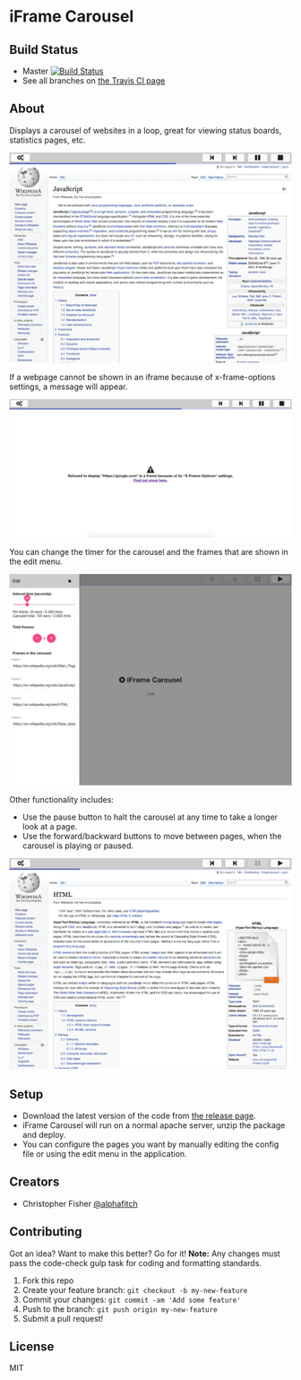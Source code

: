 # iFrame Carousel

## Build Status

* Master [![Build Status](https://travis-ci.org/alphafitch/iframe-carousel.svg?branch=master)](https://travis-ci.org/alphafitch/iframe-carousel)
* See all branches on [the Travis CI page](https://travis-ci.org/alphafitch/iframe-carousel/branches)

## About

Displays a carousel of websites in a loop, great for viewing status boards, statistics pages, etc.

![alt text](https://github.com/alphafitch/iframe-carousel/blob/master/src/assets/images/examples/iframe-carousel-in-progress.png "Carousel in progress")

If a webpage cannot be shown in an iframe because of x-frame-options settings, a message will appear.

![alt text](https://github.com/alphafitch/iframe-carousel/blob/master/src/assets/images/examples/iframe-carousel-error-message.png "Carousel error message")

You can change the timer for the carousel and the frames that are shown in the edit menu.

![alt text](https://github.com/alphafitch/iframe-carousel/blob/master/src/assets/images/examples/iframe-carousel-edit-menu.png "Edit menu open")

Other functionality includes:
- Use the pause button to halt the carousel at any time to take a longer look at a page.
- Use the forward/backward buttons to move between pages, when the carousel is playing or paused.

![alt text](https://github.com/alphafitch/iframe-carousel/blob/master/src/assets/images/examples/iframe-carousel-paused.png "Carousel paused")

## Setup

* Download the latest version of the code from [the release page](https://github.com/alphafitch/iframe-carousel/releases).
* iFrame Carousel will run on a normal apache server, unzip the package and deploy.
* You can configure the pages you want by manually editing the config file or using the edit menu in the application.

## Creators

* Christopher Fisher [@alphafitch](https://twitter.com/alphafitch)

## Contributing

Got an idea? Want to make this better? Go for it! **Note:** Any changes must pass the code-check gulp task for coding and formatting standards.

1. Fork this repo
2. Create your feature branch: `git checkout -b my-new-feature`
3. Commit your changes: `git commit -am 'Add some feature'`
4. Push to the branch: `git push origin my-new-feature`
5. Submit a pull request!

## License

MIT